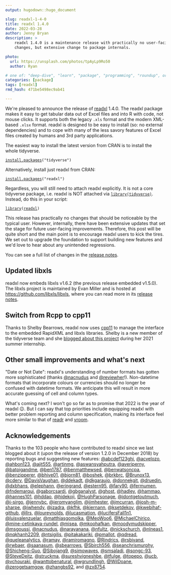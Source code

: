 ```yaml
---
output: hugodown::hugo_document

slug: readxl-1-4-0
title: readxl 1.4.0
date: 2022-03-28
author: Jenny Bryan
description: >
    readxl 1.4.0 is a maintenance release with practically no user-facing
    changes, but extensive change to package internals.

photo:
  url: https://unsplash.com/photos/tpAyLp9Ro50
  author: Ryan

# one of: "deep-dive", "learn", "package", "programming", "roundup", or "other"
categories: [package] 
tags: [readxl]
rmd_hash: 471be5498ec9ab41

---
```


We're pleased to announce the release of [readxl](https://readxl.tidyverse.org) 1.4.0. The readxl package makes it easy to get tabular data out of Excel files and into R with code, not mouse clicks. It supports both the legacy `.xls` format and the modern XML-based `.xlsx` format. readxl is designed to be easy to install (so: no external dependencies) and to cope with many of the less savory features of Excel files created by humans and 3rd party applications.

The easiest way to install the latest version from CRAN is to install the whole tidyverse.

<div class="highlight">

<pre class='chroma'><code class='language-r' data-lang='r'><span class='nf'><a href='https://rdrr.io/r/utils/install.packages.html'>install.packages</a></span><span class='o'>(</span><span class='s'>"tidyverse"</span><span class='o'>)</span></code></pre>

</div>

Alternatively, install just readxl from CRAN:

<div class="highlight">

<pre class='chroma'><code class='language-r' data-lang='r'><span class='nf'><a href='https://rdrr.io/r/utils/install.packages.html'>install.packages</a></span><span class='o'>(</span><span class='s'>"readxl"</span><span class='o'>)</span></code></pre>

</div>

Regardless, you will still need to attach readxl explicitly. It is not a core tidyverse package, i.e. readxl is NOT attached via [`library(tidyverse)`](https://tidyverse.tidyverse.org). Instead, do this in your script:

<div class="highlight">

<pre class='chroma'><code class='language-r' data-lang='r'><span class='kr'><a href='https://rdrr.io/r/base/library.html'>library</a></span><span class='o'>(</span><span class='nv'><a href='https://readxl.tidyverse.org'>readxl</a></span><span class='o'>)</span></code></pre>

</div>

This release has practically no changes that should be noticeable by the typical user. However, internally, there have been extensive updates that set the stage for future user-facing improvements. Therefore, this post will be quite short and the main point is to encourage readxl users to kick the tires. We set out to upgrade the foundation to support building new features and we'd love to hear about any unintended regressions.

You can see a full list of changes in the [release notes](https://readxl.tidyverse.org/news/index.html).

## Updated libxls

readxl now embeds libxls v1.6.2 (the previous release embedded v1.5.0). The libxls project is maintained by Evan Miller and is hosted at <https://github.com/libxls/libxls>, where you can read more in its [release notes](https://github.com/libxls/libxls/releases).

## Switch from Rcpp to cpp11

Thanks to Shelby Bearrows, readxl now uses [cpp11](https://cpp11.r-lib.org) to manage the interface to the embedded RapidXML and libxls libraries. Shelby is a new member of the tidyverse team and she [blogged about this project](https://www.tidyverse.org/blog/2021/09/updating-to-cpp11/) during her 2021 summer internship.

## Other small improvements and what's next

"Date or Not Date": readxl's understanding of number formats has gotten more sophisticated (thanks [@nacnudus](https://github.com/nacnudus) and [@reviewher](https://github.com/reviewher)!). Non-datetime formats that incorporate colours or currencies should no longer be confused with datetime formats. We anticipate this will result in more accurate guessing of cell and column types.

What's coming next? I won't go so far as to promise that 2022 is the year of readxl 😉. But I can say that top priorities include equipping readxl with better problem reporting and column specification, making its interface feel more similar to that of [readr](https://readr.tidyverse.org) and [vroom](https://vroom.r-lib.org).

## Acknowledgements

Thanks to the 103 people who have contributed to readxl since we last blogged about it (upon the release of version 1.2.0 in December 2018) by reporting bugs and suggesting new features: [@abcdef123ghi](https://github.com/abcdef123ghi), [@acvelozo](https://github.com/acvelozo), [@ahbon123](https://github.com/ahbon123), [@ajit555](https://github.com/ajit555), [@artinmg](https://github.com/artinmg), [@aswansyahputra](https://github.com/aswansyahputra), [@averiperny](https://github.com/averiperny), [@batpigandme](https://github.com/batpigandme), [@ben1787](https://github.com/ben1787), [@benmatthewsed](https://github.com/benmatthewsed), [@benwatsoncpa](https://github.com/benwatsoncpa), [@benzipperer](https://github.com/benzipperer), [@bhive01](https://github.com/bhive01), [@bjorn81](https://github.com/bjorn81), [@boshek](https://github.com/boshek), [@brkbrc](https://github.com/brkbrc), [@Brunox13](https://github.com/Brunox13), [@cderv](https://github.com/cderv), [@DavisVaughan](https://github.com/DavisVaughan), [@ddekadt](https://github.com/ddekadt), [@dkgaraujo](https://github.com/dkgaraujo), [@donnekgit](https://github.com/donnekgit), [@druedin](https://github.com/druedin), [@dxbhans](https://github.com/dxbhans), [@elephann](https://github.com/elephann), [@eringrand](https://github.com/eringrand), [@estern95](https://github.com/estern95), [@fary90](https://github.com/fary90), [@fermumen](https://github.com/fermumen), [@fndemarqui](https://github.com/fndemarqui), [@gaborcsardi](https://github.com/gaborcsardi), [@gbganalyst](https://github.com/gbganalyst), [@ghost](https://github.com/ghost), [@hadley](https://github.com/hadley), [@hammao](https://github.com/hammao), [@hannes101](https://github.com/hannes101), [@hddao](https://github.com/hddao), [@hidekoji](https://github.com/hidekoji), [@HughParsonage](https://github.com/HughParsonage), [@idontgetoutmuch](https://github.com/idontgetoutmuch), [@j-sirgo](https://github.com/j-sirgo), [@jennybc](https://github.com/jennybc), [@jeromyanglim](https://github.com/jeromyanglim), [@jimhester](https://github.com/jimhester), [@jmcurran](https://github.com/jmcurran), [@josh-m-sharpe](https://github.com/josh-m-sharpe), [@jwhendy](https://github.com/jwhendy), [@jzadra](https://github.com/jzadra), [@kfhk](https://github.com/kfhk), [@kiernann](https://github.com/kiernann), [@ksetdekov](https://github.com/ksetdekov), [@kwebihaf-github](https://github.com/kwebihaf-github), [@llrs](https://github.com/llrs), [@loureynolds](https://github.com/loureynolds), [@lucasmation](https://github.com/lucasmation), [@lucifersFall1n1](https://github.com/lucifersFall1n1), [@luisvalenzuelar](https://github.com/luisvalenzuelar), [@matthiasgomolka](https://github.com/matthiasgomolka), [@MeoWoo6](https://github.com/MeoWoo6), [@MichaelChirico](https://github.com/MichaelChirico), [@mine-cetinkaya-rundel](https://github.com/mine-cetinkaya-rundel), [@misea](https://github.com/misea), [@mkoohafkan](https://github.com/mkoohafkan), [@moodymudskipper](https://github.com/moodymudskipper), [@msgoussi](https://github.com/msgoussi), [@nacnudus](https://github.com/nacnudus), [@narayanana](https://github.com/narayanana), [@nfultz](https://github.com/nfultz), [@nickschurch](https://github.com/nickschurch), [@nlneas1](https://github.com/nlneas1), [@nqkhanh2209](https://github.com/nqkhanh2209), [@ntsigilis](https://github.com/ntsigilis), [@pitakakariki](https://github.com/pitakakariki), [@pmallot](https://github.com/pmallot), [@qdread](https://github.com/qdread), [@queleanalytics](https://github.com/queleanalytics), [@ramay](https://github.com/ramay), [@ramiromagno](https://github.com/ramiromagno), [@Rindrics](https://github.com/Rindrics), [@rsbivand](https://github.com/rsbivand), [@rwbaer](https://github.com/rwbaer), [@saanasum](https://github.com/saanasum), [@sbearrows](https://github.com/sbearrows), [@Sbirch556](https://github.com/Sbirch556), [@seanchrismurphy](https://github.com/seanchrismurphy), [@Shicheng-Guo](https://github.com/Shicheng-Guo), [@Sibojang9](https://github.com/Sibojang9), [@simowaves](https://github.com/simowaves), [@smsaladi](https://github.com/smsaladi), [@songc-93](https://github.com/songc-93), [@SteveDeitz](https://github.com/SteveDeitz), [@struckma](https://github.com/struckma), [@sureshvigneshbe](https://github.com/sureshvigneshbe), [@tfulge](https://github.com/tfulge), [@topepo](https://github.com/topepo), [@ucb](https://github.com/ucb), [@vchouraki](https://github.com/vchouraki), [@wanttobenatural](https://github.com/wanttobenatural), [@wgrundlingh](https://github.com/wgrundlingh), [@WilDoane](https://github.com/WilDoane), [@zerogetsamgow](https://github.com/zerogetsamgow), [@zhangbs92](https://github.com/zhangbs92), and [@zx8754](https://github.com/zx8754).

